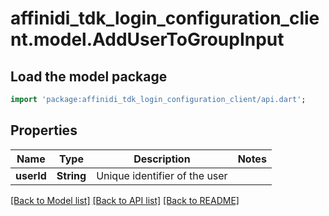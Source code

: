 # affinidi_tdk_login_configuration_client.model.AddUserToGroupInput

## Load the model package

```dart
import 'package:affinidi_tdk_login_configuration_client/api.dart';
```

## Properties

| Name       | Type       | Description                   | Notes |
| ---------- | ---------- | ----------------------------- | ----- |
| **userId** | **String** | Unique identifier of the user |

[[Back to Model list]](../README.md#documentation-for-models) [[Back to API list]](../README.md#documentation-for-api-endpoints) [[Back to README]](../README.md)
